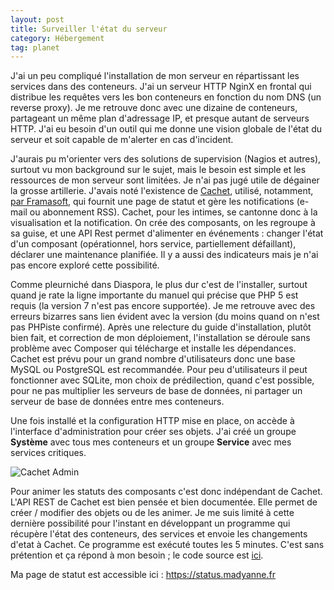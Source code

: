 ```yaml
---
layout: post
title: Surveiller l'état du serveur
category: Hébergement
tag: planet
---
```


J'ai un peu compliqué l'installation de mon serveur en répartissant les
services dans des conteneurs. J'ai un serveur HTTP NginX en frontal qui
distribue les requêtes vers les bon conteneurs<!-- more --> en fonction du nom DNS (un
reverse proxy). Je me retrouve donc avec une dizaine de conteneurs, partageant
un même plan d'adressage IP, et presque autant de serveurs HTTP. J'ai eu
besoin d'un outil qui me donne une vision globale de l'état du serveur et soit
capable de m'alerter en cas d'incident.

J'aurais pu m'orienter vers des solutions de supervision (Nagios et autres),
surtout vu mon background sur le sujet, mais le besoin est simple et les
ressources de mon serveur sont limitées. Je n'ai pas jugé utile de dégainer
la grosse artillerie. J'avais noté l'existence de
[Cachet](https://cachethq.io), utilisé, notamment, [par
Framasoft](https://status.framasoft.org), qui fournit une page de statut et
gère les notifications (e-mail ou abonnement RSS). Cachet, pour les intimes,
se cantonne donc à la visualisation et la notification. On crée des
composants, on les regroupe à sa guise, et une API Rest permet d'alimenter en
événements : changer l'état d'un composant (opérationnel, hors service,
partiellement défaillant), déclarer une maintenance planifiée. Il y a aussi
des indicateurs mais je n'ai pas encore exploré cette possibilité.

Comme pleurniché dans Diaspora, le plus dur c'est de l'installer, surtout
quand je rate la ligne importante du manuel qui précise que PHP 5 est requis
(la version 7 n'est pas encore supportée). Je me retrouve avec des erreurs
bizarres sans lien évident avec la version (du moins quand on n'est pas
PHPiste confirmé). Après une relecture du guide d'installation, plutôt bien
fait, et correction de mon déploiement, l'installation se déroule sans
problème avec Composer qui télécharge et installe les dépendances. Cachet est
prévu pour un grand nombre d'utilisateurs donc une base MySQL ou PostgreSQL
est recommandée. Pour peu d'utilisateurs il peut fonctionner avec SQLite, mon
choix de prédilection, quand c'est possible, pour ne pas multiplier les
serveurs de base de données, ni partager un serveur de base de données entre
mes conteneurs.

Une fois installé et la configuration HTTP mise en place, on accède à
l'interface d'administration pour créer ses objets. J'ai créé un groupe
**Système** avec tous mes conteneurs et un groupe **Service** avec mes
services critiques.

![Cachet Admin](/images/2018/cachet-admin.png)

Pour animer les statuts des composants c'est donc indépendant de Cachet. L'API
REST de Cachet est bien pensée et bien documentée. Elle permet de créer /
modifier des objets ou de les animer. Je me suis limité à cette dernière
possibilité pour l'instant en développant un programme qui récupère l'état des
conteneurs, des services et envoie les changements d'etat à Cachet. Ce
programme est exécuté toutes les 5 minutes. C'est sans prétention et ça répond
à mon besoin ; le code source est [ici](https://github.com/kianby/cachetmonitor).

Ma page de statut est accessible ici : https://status.madyanne.fr

